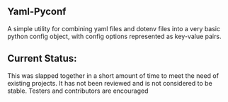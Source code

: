 ## Yaml-Pyconf
A simple utility for combining yaml files
and dotenv files into a very basic python config object, 
with config options represented as key-value pairs.

## Current Status:
This was slapped together in a short amount of time to 
meet the need of existing projects. It has not been
reviewed and is not considered to be stable. Testers and
contributors are encouraged 
